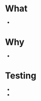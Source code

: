 # What

- <!-- describe what your changes accomplish -->

# Why

- <!-- why is this important/desired? -->

# Testing

- <!-- did you test these changes? how did you test?  -->
- <!-- posting screenshots, or a link to a live CodeSpace demo is also fine  -->
